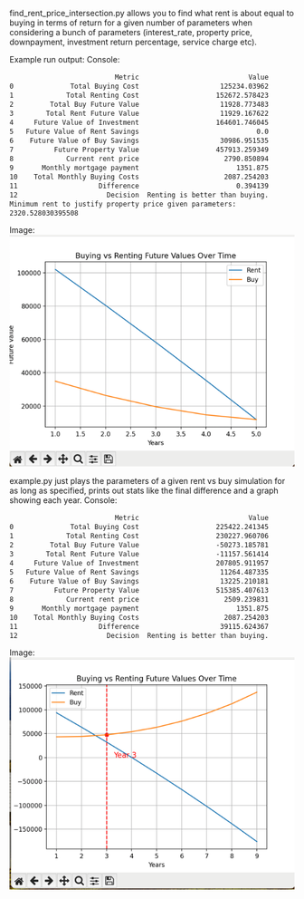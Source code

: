 find_rent_price_intersection.py allows you to find what rent is about equal to buying in terms of return for a given number of parameters when considering a bunch of parameters (interest_rate, property price, downpayment, investment return percentage, service charge etc).

Example run output:
Console:
```commandline
                          Metric                           Value
0              Total Buying Cost                    125234.03962
1             Total Renting Cost                   152672.578423
2         Total Buy Future Value                    11928.773483
3        Total Rent Future Value                    11929.167622
4     Future Value of Investment                   164601.746045
5   Future Value of Rent Savings                             0.0
6    Future Value of Buy Savings                    30986.951535
7          Future Property Value                   457913.259349
8             Current rent price                     2790.850894
9       Monthly mortgage payment                        1351.875
10    Total Monthly Buying Costs                     2087.254203
11                    Difference                        0.394139
12                      Decision  Renting is better than buying.
Minimum rent to justify property price given parameters: 2320.528030395508
```

Image:
![img.png](img.png)


example.py just plays the parameters of a given rent vs buy simulation for as long as specified, prints out stats like the final difference and a graph showing each year.
Console:
```commandline
                          Metric                           Value
0              Total Buying Cost                   225422.241345
1             Total Renting Cost                   230227.960706
2         Total Buy Future Value                   -50273.185781
3        Total Rent Future Value                   -11157.561414
4     Future Value of Investment                   207805.911957
5   Future Value of Rent Savings                    11264.487335
6    Future Value of Buy Savings                    13225.210181
7          Future Property Value                   515385.407613
8             Current rent price                     2509.239831
9       Monthly mortgage payment                        1351.875
10    Total Monthly Buying Costs                     2087.254203
11                    Difference                    39115.624367
12                      Decision  Renting is better than buying.
```

Image:
![img_2.png](img_2.png)
